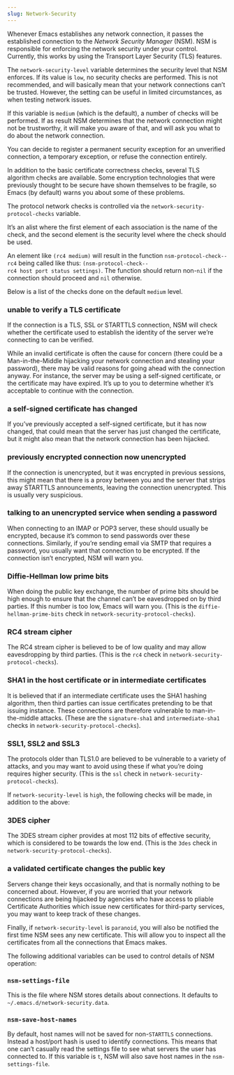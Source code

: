 ```yaml
---
slug: Network-Security
---
```


Whenever Emacs establishes any network connection, it passes the established connection to the *Network Security Manager* (NSM). NSM is responsible for enforcing the network security under your control. Currently, this works by using the Transport Layer Security (TLS) features.

The `network-security-level` variable determines the security level that NSM enforces. If its value is `low`, no security checks are performed. This is not recommended, and will basically mean that your network connections can’t be trusted. However, the setting can be useful in limited circumstances, as when testing network issues.

If this variable is `medium` (which is the default), a number of checks will be performed. If as result NSM determines that the network connection might not be trustworthy, it will make you aware of that, and will ask you what to do about the network connection.

You can decide to register a permanent security exception for an unverified connection, a temporary exception, or refuse the connection entirely.

In addition to the basic certificate correctness checks, several TLS algorithm checks are available. Some encryption technologies that were previously thought to be secure have shown themselves to be fragile, so Emacs (by default) warns you about some of these problems.

The protocol network checks is controlled via the `network-security-protocol-checks` variable.

It’s an alist where the first element of each association is the name of the check, and the second element is the security level where the check should be used.

An element like `(rc4 medium)` will result in the function `nsm-protocol-check--rc4` being called like thus: `(nsm-protocol-check--rc4 host port status settings)`<!-- /@w -->. The function should return non-`nil` if the connection should proceed and `nil` otherwise.

Below is a list of the checks done on the default `medium` level.

### unable to verify a TLS certificate

If the connection is a TLS, SSL or STARTTLS connection, NSM will check whether the certificate used to establish the identity of the server we’re connecting to can be verified.

While an invalid certificate is often the cause for concern (there could be a Man-in-the-Middle hijacking your network connection and stealing your password), there may be valid reasons for going ahead with the connection anyway. For instance, the server may be using a self-signed certificate, or the certificate may have expired. It’s up to you to determine whether it’s acceptable to continue with the connection.

### a self-signed certificate has changed

If you’ve previously accepted a self-signed certificate, but it has now changed, that could mean that the server has just changed the certificate, but it might also mean that the network connection has been hijacked.

### previously encrypted connection now unencrypted

If the connection is unencrypted, but it was encrypted in previous sessions, this might mean that there is a proxy between you and the server that strips away STARTTLS announcements, leaving the connection unencrypted. This is usually very suspicious.

### talking to an unencrypted service when sending a password

When connecting to an IMAP or POP3 server, these should usually be encrypted, because it’s common to send passwords over these connections. Similarly, if you’re sending email via SMTP that requires a password, you usually want that connection to be encrypted. If the connection isn’t encrypted, NSM will warn you.

### Diffie-Hellman low prime bits

When doing the public key exchange, the number of prime bits should be high enough to ensure that the channel can’t be eavesdropped on by third parties. If this number is too low, Emacs will warn you. (This is the `diffie-hellman-prime-bits` check in `network-security-protocol-checks`).

### RC4 stream cipher

The RC4 stream cipher is believed to be of low quality and may allow eavesdropping by third parties. (This is the `rc4` check in `network-security-protocol-checks`).

### SHA1 in the host certificate or in intermediate certificates

It is believed that if an intermediate certificate uses the SHA1 hashing algorithm, then third parties can issue certificates pretending to be that issuing instance. These connections are therefore vulnerable to man-in-the-middle attacks. (These are the `signature-sha1` and `intermediate-sha1` checks in `network-security-protocol-checks`).

### SSL1, SSL2 and SSL3

The protocols older than TLS1.0 are believed to be vulnerable to a variety of attacks, and you may want to avoid using these if what you’re doing requires higher security. (This is the `ssl` check in `network-security-protocol-checks`).

If `network-security-level` is `high`, the following checks will be made, in addition to the above:

### 3DES cipher

The 3DES stream cipher provides at most 112 bits of effective security, which is considered to be towards the low end. (This is the `3des` check in `network-security-protocol-checks`).

### a validated certificate changes the public key

Servers change their keys occasionally, and that is normally nothing to be concerned about. However, if you are worried that your network connections are being hijacked by agencies who have access to pliable Certificate Authorities which issue new certificates for third-party services, you may want to keep track of these changes.

Finally, if `network-security-level` is `paranoid`, you will also be notified the first time NSM sees any new certificate. This will allow you to inspect all the certificates from all the connections that Emacs makes.

The following additional variables can be used to control details of NSM operation:

### `nsm-settings-file`

This is the file where NSM stores details about connections. It defaults to `~/.emacs.d/network-security.data`.

### `nsm-save-host-names`

By default, host names will not be saved for non-`STARTTLS` connections. Instead a host/port hash is used to identify connections. This means that one can’t casually read the settings file to see what servers the user has connected to. If this variable is `t`, NSM will also save host names in the `nsm-settings-file`.

